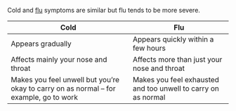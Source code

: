 Cold and [flu](/conditions/flu#check-if-you-have-flu) symptoms are similar but flu tends to be more severe.

| Cold | Flu |
|------|-----|
| Appears gradually | Appears quickly within a few hours |
| Affects mainly your nose and throat | Affects more than just your nose and throat |
| Makes you feel unwell but you’re okay to carry on as normal – for example, go to work | Makes you feel exhausted and too unwell to carry on as normal |
